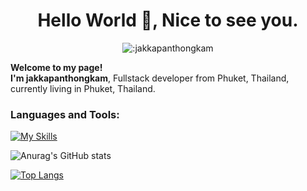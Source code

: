 <div align="center">
<h1>Hello World 👋, Nice to see you.</h1>
</div>

<div align="center">
  <img src="https://count.getloli.com/get/@:jakkapanthongkam" alt=":jakkapanthongkam" />
</div>

**Welcome to my page!** <br>
**I'm jakkapanthongkam**, Fullstack developer from Phuket, Thailand, currently living in  Phuket, Thailand.

### Languages and Tools:

[![My Skills](https://skillicons.dev/icons?i=javascript,aws,terraform,typescript,html,css,vue,nuxt,nestjs,laravel,docker,mysql,discord,github,idea,vscode)](https://skillicons.dev)

![Anurag's GitHub stats](https://github-readme-stats.vercel.app/api?username=jakkapanthongkam&show_icons=true&theme=radical)

[![Top Langs](https://github-readme-stats.vercel.app/api/top-langs/?username=jakkapanthongkam&layout=compact)](https://github.com/jakkapanthongkam)
